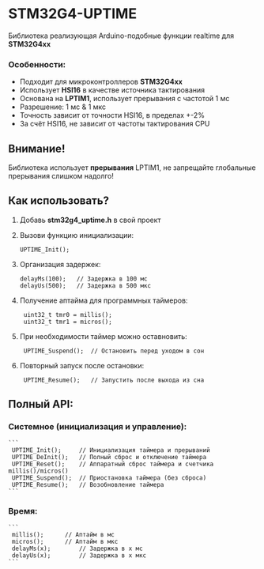 # STM32G4-UPTIME
Библиотека реализующая Arduino-подобные функции realtime для **STM32G4xx**

### Особенности:
- Подходит для микроконтроллеров **STM32G4xx**
- Использует **HSI16** в качестве источника тактирования
- Основана на **LPTIM1**, использует прерывания с частотой 1 мс
- Разрешение: 1 мс & 1 мкс
- Точность зависит от точности HSI16, в пределах +-2%
- За счёт HSI16, не зависит от частоты тактирования CPU

## Внимание!
Библиотека использует **прерывания** LPTIM1,
не запрещайте глобальные прерывания слишком надолго!

## Как использовать?
1. Добавь **stm32g4_uptime.h** в свой проект 
2. Вызови функцию инициализации:
	```
    UPTIME_Init(); 
    ``` 
3. Организация задержек:
	```
	delayMs(100);	// Задержка в 100 мс			
	delayUs(500);	// Задержка в 500 мкс
    ```

4. Получение аптайма для программных таймеров:
	```
	 uint32_t tmr0 = millis();
	 uint32_t tmr1 = micros();
    ```
5. При необходимости таймер можно оставновить:
	```
	 UPTIME_Suspend();	// Остановить перед уходом в сон
    ```
6. Повторный запуск после остановки:
	```
	 UPTIME_Resume();	// Запустить после выхода из сна
    ```	
	
## Полный API:
### Системное (инициализация и управление):
	```
	 UPTIME_Init();		// Инициализация таймера и прерываний
	 UPTIME_DeInit();	// Полный сброс и отключение таймера
	 UPTIME_Reset();	// Аппаратный сброс таймера и счетчика millis()/micros()
	 UPTIME_Suspend();	// Приостановка таймера (без сброса)
	 UPTIME_Resume();	// Возобновление таймера
    ```
### Время:
	```
	 millis();		// Аптайм в мс
	 micros();		// Аптайм в мкс
	 delayMs(x);		// Задержка в х мс
	 delayUs(x);		// Задержка в х мкс
    ```

	


